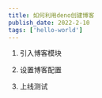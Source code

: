```yaml
---
title: 如何利用deno创建博客
publish_date: 2022-2-10
tags: ['hello-world']
---
```


1. 引入博客模块

2. 设置博客配置

3. 上线测试


